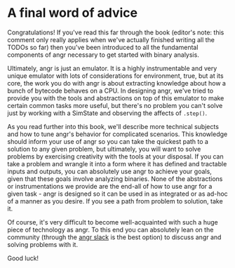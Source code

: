 # A final word of advice

Congratulations!
If you've read this far through the book (editor's note: this comment only really applies when we've actually finished writing all the TODOs so far) then you've been introduced to all the fundamental components of angr necessary to get started with binary analysis.

Ultimately, angr is just an emulator.
It is a highly instrumentable and very unique emulator with lots of considerations for environment, true, but at its core, the work you do with angr is about extracting knowledge about how a bunch of bytecode behaves on a CPU.
In designing angr, we've tried to provide you with the tools and abstractions on top of this emulator to make certain common tasks more useful, but there's no problem you can't solve just by working with a SimState and observing the affects of `.step()`.

As you read further into this book, we'll describe more technical subjects and how to tune angr's behavior for complicated scenarios.
This knowledge should inform your use of angr so you can take the quickest path to a solution to any given problem, but ultimately, you will want to solve problems by exercising creativity with the tools at your disposal.
If you can take a problem and wrangle it into a form where it has defined and tractable inputs and outputs, you can absolutely use angr to achieve your goals, given that these goals involve analyzing binaries.
None of the abstractions or instrumentations we provide are the end-all of how to use angr for a given task - angr is designed so it can be used in as integrated or as ad-hoc of a manner as you desire.
If you see a path from problem to solution, take it.

Of course, it's very difficult to become well-acquainted with such a huge piece of technology as angr.
To this end you can absolutely lean on the community (through the [angr slack](http://angr.io/invite.html) is the best option) to discuss angr and solving problems with it.

Good luck!
